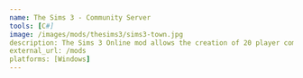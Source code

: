 ```yaml
---
name: The Sims 3 - Community Server
tools: [C#]
image: /images/mods/thesims3/sims3-town.jpg
description: The Sims 3 Online mod allows the creation of 20 player community town servers. Allowing the players to experience a multiplayer live town in real time.<br/><br/>This mod is currently in private testing.
external_url: /mods
platforms: [Windows]
---
```

